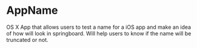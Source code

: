 AppName
=======

OS X App that allows users to test a name for a iOS app and make an idea of how will look in springboard. Will help users to know if the name will be truncated or not.
